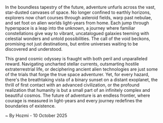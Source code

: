 
In the boundless tapestry of the future, adventure unfurls across the vast, star-dusted canvases of space. No longer confined to earthly horizons, explorers now chart courses through asteroid fields, warp past nebulae, and set foot on alien worlds light-years from home. Each jump through hyperspace is a leap into the unknown, a journey where familiar constellations give way to vibrant, uncatalogued galaxies teeming with celestial wonders and untold possibilities. The call of the void beckons, promising not just destinations, but entire universes waiting to be discovered and understood.

This grand cosmic odyssey is fraught with both peril and unparalleled reward. Navigating uncharted stellar currents, outsmarting hostile extraterrestrial life, or deciphering ancient alien technologies are just some of the trials that forge the true space adventurer. Yet, for every hazard, there's the breathtaking vista of a binary sunset on a distant exoplanet, the thrill of first contact with an advanced civilization, or the profound realization that humanity is but a small part of an infinitely complex and beautiful cosmos. The future of adventure is an endless frontier, where courage is measured in light-years and every journey redefines the boundaries of existence.

~ By Hozmi - 10 October 2025
